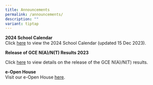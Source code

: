 ```yaml
---
title: Announcements
permalink: /announcements/
description: ""
variant: tiptap
---
```

<p><strong>2024 School Calendar</strong><br>Click&nbsp;<a href="https://www.damaisec.moe.edu.sg/information/school-calendar-of-events/" rel="noopener noreferrer nofollow" target="_blank">here</a>&nbsp;to view the 2024 School Calendar (updated 15 Dec 2023).</p><p><strong>Release of GCE N(A)/N(T) Results 2023</strong></p><p>Click <a href="https://www.damaisec.moe.edu.sg/information/students/release-of-gce-nant-results-2023/" rel="noopener noreferrer nofollow" target="_blank">here</a> to view details on the release of the GCE N(A)/N(T) results.</p><p><strong>e-Open House</strong><br>Visit our e-Open House <a href="https://damaisec.moe.edu.sg/e-open-house/" rel="noopener noreferrer nofollow" target="_blank">here</a>.</p><p></p>